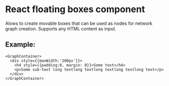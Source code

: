 # React floating boxes component
Alows to create movable boxes that can be used as nodes for network graph creation. Supports any HTML content as input.
## Example:
```
<GraphContainer>
  <div style={{maxWidth:'200px'}}>
    <h4 style={{padding:0, margin: 0}}>Some text</h4>
    <p>Some sub-text long textlong textlong textlong textlong text</p>
  </div>
</GraphContainer>
```
